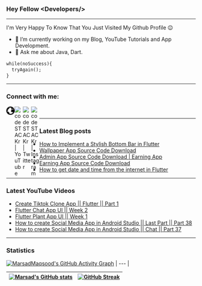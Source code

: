 ### Hey Fellow \<Developers/>

---

I'm Very Happy To Know That You Just Visited My Github Profile 😉
- 🔭 I’m currently working on my Blog, YouTube Tutorials and App Development.
- 💬 Ask me about Java, Dart.

```
while(noSuccess){
  tryAgain();
}
```
---


### Connect with me:

[<img align="left" alt="codeSTACKr.com" width="22px" src="https://raw.githubusercontent.com/iconic/open-iconic/master/svg/globe.svg" />][website]
[<img align="left" alt="codeSTACKr | YouTube" width="22px" src="https://cdn.jsdelivr.net/npm/simple-icons@v3/icons/youtube.svg" />][youtube]
[<img align="left" alt="codeSTACKr | Twitter" width="22px" src="https://cdn.jsdelivr.net/npm/simple-icons@v3/icons/twitter.svg" />][twitter]
[<img align="left" alt="codeSTACKr | Instagram" width="22px" src="https://cdn.jsdelivr.net/npm/simple-icons@v3/icons/instagram.svg" />][instagram]

<br />

---

### Latest Blog posts
<!-- BLOG-POST-LIST:START -->
- [How to Implement a Stylish Bottom Bar in Flutter](https://marsad.dev/how-to-implement-a-stylish-bottom-bar-in-flutter/)
- [Wallpaper App Source Code Download](https://marsad.dev/wallpaper-app-source-code-download/)
- [Admin App Source Code Download | Earning App](https://marsad.dev/admin-app-source-code-download-earning-app/)
- [Earning App Source Code Download](https://marsad.dev/earning-app-source-code-download/)
- [How to get date and time from the internet in Flutter](https://marsad.dev/how-to-get-date-and-time-from-internet-in-flutter/)
<!-- BLOG-POST-LIST:END -->

---

### Latest YouTube Videos

<!-- YOUTUBE:START -->
- [Create Tiktok Clone App || Flutter || Part 1](https://www.youtube.com/watch?v=U03tNIAC7Us)
- [Flutter Chat App UI || Week 2](https://www.youtube.com/watch?v=gy3hDKNPPxQ)
- [Flutter Plant App UI || Week 1](https://www.youtube.com/watch?v=fLlNAo44n5g)
- [How to create Social Media App in Android Studio || Last Part || Part 38](https://www.youtube.com/watch?v=mdYuU_W3byQ)
- [How to create Social Media App in Android Studio || Chat || Part 37](https://www.youtube.com/watch?v=nqyyUNTArcQ)
<!-- YOUTUBE:END -->

---

### Statistics


[![MarsadMaqsood's GitHub Activity Graph](https://github-readme-activity-graph.vercel.app/graph?username=MarsadMaqsood&theme=react-dark&bg_color=ffffff&color=3080EC&point=3080EC&radius=6)](https://github.com/MarsadMaqsood)
| --- |

| [![Marsad's GitHub stats](https://github-readme-stats-kl9k0qj6e-marsadmaqsood.vercel.app/api?username=MarsadMaqsood&show_icons=true&hide_border=true)](https://github.com/MarsadMaqsood) | [![GitHub Streak](http://github-readme-streak-stats.herokuapp.com?user=MarsadMaqsood&theme=graywhite&hide_border=true&date_format=M%20j%5B%2C%20Y%5D&ring=5594F0&fire=8A00DD&stroke=FFFFFF&sideLabels=4D72F2&currStreakLabel=5594F0)](https://github.com/MarsadMaqsood) |
| --- | --- |


[website]: https://marsad.dev/
[twitter]: https://twitter.com/Marsad_0408
[youtube]: https://www.youtube.com/channel/UCGZF_fq2lEDAPl_BkDSphwQ
[instagram]: https://www.instagram.com/marsad0408/
